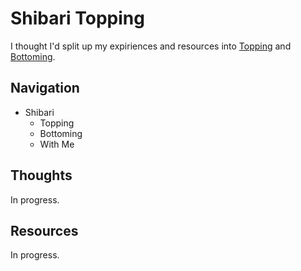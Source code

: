 # Shibari Topping

I thought I'd split up my expiriences and resources into [Topping](/shibari/top) and [Bottoming](/shibari/bottom).

## Navigation

- Shibari
  - Topping
  - Bottoming
  - With Me

## Thoughts

In progress.

## Resources

In progress.
